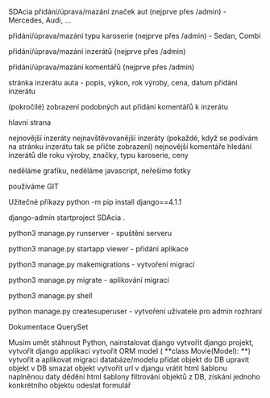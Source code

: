 SDAcia
přidání/úprava/mazání značek aut (nejprve přes /admin) - Mercedes, Audi, ...

přidání/úprava/mazání typu karoserie (nejprve přes /admin) - Sedan, Combi

přidání/úprava/mazání inzerátů (nejprve přes /admin)

přidání/úprava/mazání komentářů (nejprve přes /admin)

stránka inzerátu auta - popis, výkon, rok výroby, cena, datum přidání inzerátu

(pokročilé) zobrazení podobných aut
přidání komentářů k inzerátu

hlavní strana

nejnovější inzeráty
nejnavštěvovanější inzeráty (pokaždé, když se podívám na stránku inzerátu tak se přičte zobrazení)
nejnovější komentáře
hledání inzerátů dle roku výroby, značky, typu karoserie, ceny

neděláme grafiku, neděláme javascript, neřešíme fotky

používáme GIT

Užitečné příkazy
python -m pip install django==4.1.1

django-admin startproject SDAcia .

python3 manage.py runserver - spuštění serveru

python3 manage.py startapp viewer - přidání aplikace

python3 manage.py makemigrations - vytvoření migrací

python3 manage.py migrate - aplikování migrací

python3 manage.py shell

python manage.py createsuperuser - vytvoření uživatele pro admin rozhraní

Dokumentace QuerySet

Musím umět
stáhnout Python, nainstalovat django
vytvořit django projekt, vytvořit django applikaci
vytvořit ORM model ( **class Movie(Model): **)
vytvořit a aplikovat migraci databáze/modelu
přidat objekt do DB
upravit objekt v DB
smazat objekt
vytvořit url v djangu
vrátit html šablonu naplněnou daty
dědění html šablony
filtrování objektů z DB, získání jednoho konkrétního objektu
odeslat formulář